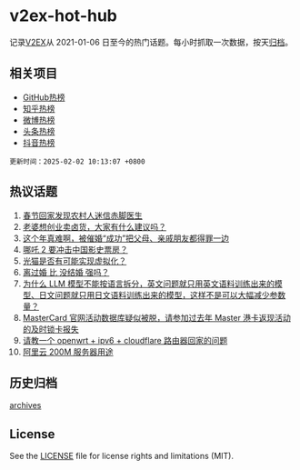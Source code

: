 # v2ex-hot-hub

 记录[V2EX](https://www.v2ex.com/)从 2021-01-06 日至今的热门话题。每小时抓取一次数据，按天[归档](archives)。
 
 ## 相关项目

- [GitHub热榜](https://github.com/lonnyzhang423/github-hot-hub)
- [知乎热榜](https://github.com/lonnyzhang423/zhihu-hot-hub)
- [微博热榜](https://github.com/lonnyzhang423/weibo-hot-hub)
- [头条热榜](https://github.com/lonnyzhang423/toutiao-hot-hub)
- [抖音热榜](https://github.com/lonnyzhang423/douyin-hot-hub)


 `更新时间：2025-02-02 10:13:07 +0800`

## 热议话题

1. [春节回家发现农村人迷信赤脚医生](https://www.v2ex.com/t/1108508)
1. [老婆想创业卖卤货，大家有什么建议吗？](https://www.v2ex.com/t/1108561)
1. [这个年真难啊，被催婚“成功”把父母、亲戚朋友都得罪一边](https://www.v2ex.com/t/1108502)
1. [哪吒 2 要冲击中国影史票房？](https://www.v2ex.com/t/1108516)
1. [光猫是否有可能实现虚拟化？](https://www.v2ex.com/t/1108542)
1. [离过婚 比 没结婚 强吗？](https://www.v2ex.com/t/1108531)
1. [为什么 LLM 模型不能按语言拆分，英文问题就只用英文语料训练出来的模型、日文问题就只用日文语料训练出来的模型，这样不是可以大幅减少参数量？](https://www.v2ex.com/t/1108545)
1. [MasterCard 官网活动数据库疑似被脱，请参加过去年 Master 港卡返现活动的及时锁卡报失](https://www.v2ex.com/t/1108520)
1. [请教一个 openwrt + ipv6 + cloudflare 路由器回家的问题](https://www.v2ex.com/t/1108536)
1. [阿里云 200M 服务器用途](https://www.v2ex.com/t/1108489)

## 历史归档

[archives](archives)

## License

See the [LICENSE](LICENSE) file for license rights and limitations (MIT).
